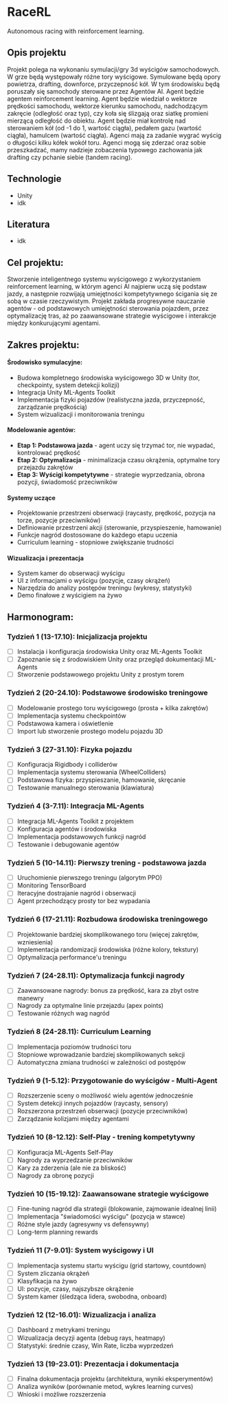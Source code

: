 # RaceRL
Autonomous racing with reinforcement learning.

## Opis projektu

Projekt polega na wykonaniu symulacji/gry 3d wyścigów samochodowych. W grze będą występowały różne tory wyścigowe. Symulowane będą opory powietrza, drafting, downforce, przyczepność kół. W tym środowisku będą poruszały się samochody sterowane przez Agentów AI. Agent będzie agentem reinforcement learning. Agent będzie wiedział o wektorze prędkości samochodu, wektorze kierunku samochodu, nadchodzącym zakręcie (odległość oraz typ), czy koła się ślizgają oraz siatkę promieni mierzącą odległość do obiektu. Agent będzie miał kontrolę nad sterowaniem kół (od -1 do 1, wartość ciągła), pedałem gazu (wartość ciągła), hamulcem (wartość ciągła). Agenci mają za zadanie wygrać wyścig o długości kilku kółek wokół toru. Agenci mogą się zderzać oraz sobie przeszkadzać, mamy nadzieje zobaczenia typowego zachowania jak drafting czy pchanie siebie (tandem racing).

## Technologie

 - Unity
 - idk

## Literatura

 - idk

## Cel projektu:

Stworzenie inteligentnego systemu wyścigowego z wykorzystaniem reinforcement learning, w którym agenci AI najpierw uczą się podstaw jazdy, a następnie rozwijają umiejętności kompetytywnego ścigania się ze sobą w czasie rzeczywistym. Projekt zakłada progresywne nauczanie agentów - od podstawowych umiejętności sterowania pojazdem, przez optymalizację tras, aż po zaawansowane strategie wyścigowe i interakcje między konkurującymi agentami.



## Zakres projektu:

#### Środowisko symulacyjne:
- Budowa kompletnego środowiska wyścigowego 3D w Unity (tor, checkpointy, system detekcji kolizji)
- Integracja Unity ML-Agents Toolkit
- Implementacja fizyki pojazdów (realistyczna jazda, przyczepność, zarządzanie prędkością)
- System wizualizacji i monitorowania treningu

#### Modelowanie agentów:
- **Etap 1: Podstawowa jazda** - agent uczy się trzymać tor, nie wypadać, kontrolować prędkość
- **Etap 2: Optymalizacja** - minimalizacja czasu okrążenia, optymalne tory przejazdu zakrętów
- **Etap 3: Wyścigi kompetytywne** - strategie wyprzedzania, obrona pozycji, świadomość przeciwników

#### Systemy uczące

- Projektowanie przestrzeni obserwacji (raycasty, prędkość, pozycja na torze, pozycje przeciwników)
- Definiowanie przestrzeni akcji (sterowanie, przyspieszenie, hamowanie)
- Funkcje nagród dostosowane do każdego etapu uczenia
- Curriculum learning - stopniowe zwiększanie trudności

#### Wizualizacja i prezentacja

- System kamer do obserwacji wyścigu
- UI z informacjami o wyścigu (pozycje, czasy okrążeń)
- Narzędzia do analizy postępów treningu (wykresy, statystyki)
- Demo finałowe z wyścigiem na żywo


## Harmonogram:

###  Tydzień 1 (13-17.10): Inicjalizacja projektu
- [ ] Instalacja i konfiguracja środowiska Unity oraz ML-Agents Toolkit
- [ ] Zapoznanie się z środowiskiem Unity oraz przegląd dokumentacji ML-Agents
- [ ] Stworzenie podstawowego projektu Unity z prostym torem

### Tydzień 2 (20-24.10): Podstawowe środowisko treningowe
- [ ] Modelowanie prostego toru wyścigowego (prosta + kilka zakrętów)
- [ ] Implementacja systemu checkpointów
- [ ] Podstawowa kamera i oświetlenie
- [ ] Import lub stworzenie prostego modelu pojazdu 3D

### Tydzień 3 (27-31.10): Fizyka pojazdu
- [ ] Konfiguracja Rigidbody i colliderów
- [ ] Implementacja systemu sterowania (WheelColliders)
- [ ] Podstawowa fizyka: przyspieszanie, hamowanie, skręcanie
- [ ] Testowanie manualnego sterowania (klawiatura)

### Tydzień 4 (3-7.11): Integracja ML-Agents
- [ ] Integracja ML-Agents Toolkit z projektem
- [ ] Konfiguracja agentów i środowiska
- [ ] Implementacja podstawowych funkcji nagród
- [ ] Testowanie i debugowanie agentów

### Tydzień 5 (10-14.11): Pierwszy trening - podstawowa jazda
- [ ] Uruchomienie pierwszego treningu (algorytm PPO)
- [ ] Monitoring TensorBoard
- [ ] Iteracyjne dostrajanie nagród i obserwacji
- [ ] Agent przechodzący prosty tor bez wypadania

### Tydzień 6 (17-21.11): Rozbudowa środowiska treningowego
- [ ] Projektowanie bardziej skomplikowanego toru (więcej zakrętów, wzniesienia)
- [ ] Implementacja randomizacji środowiska (różne kolory, tekstury)
- [ ] Optymalizacja performance'u treningu

### Tydzień 7 (24-28.11): Optymalizacja funkcji nagrody
- [ ] Zaawansowane nagrody: bonus za prędkość, kara za zbyt ostre manewry
- [ ] Nagrody za optymalne linie przejazdu (apex points)
- [ ] Testowanie różnych wag nagród

### Tydzień 8 (24-28.11): Curriculum Learning
- [ ] Implementacja poziomów trudności toru
- [ ] Stopniowe wprowadzanie bardziej skomplikowanych sekcji
- [ ] Automatyczna zmiana trudności w zależności od postępów

### Tydzień 9 (1-5.12): Przygotowanie do wyścigów - Multi-Agent
- [ ] Rozszerzenie sceny o możliwość wielu agentów jednocześnie
- [ ] System detekcji innych pojazdów (raycasty, sensory)
- [ ] Rozszerzona przestrzeń obserwacji (pozycje przeciwników)
- [ ] Zarządzanie kolizjami między agentami

### Tydzień 10 (8-12.12): Self-Play - trening kompetytywny
- [ ] Konfiguracja ML-Agents Self-Play
- [ ] Nagrody za wyprzedzanie przeciwników
- [ ] Kary za zderzenia (ale nie za bliskość)
- [ ] Nagrody za obronę pozycji

### Tydzień 10 (15-19.12): Zaawansowane strategie wyścigowe
- [ ] Fine-tuning nagród dla strategii (blokowanie, zajmowanie idealnej linii)
- [ ] Implementacja "świadomości wyścigu" (pozycja w stawce)
- [ ] Różne style jazdy (agresywny vs defensywny)
- [ ] Long-term planning rewards

### Tydzień 11 (7-9.01): System wyścigowy i UI
- [ ] Implementacja systemu startu wyścigu (grid startowy, countdown)
- [ ] System zliczania okrążeń
- [ ] Klasyfikacja na żywo
- [ ] UI: pozycje, czasy, najszybsze okrążenie
- [ ] System kamer (śledząca lidera, swobodna, onboard)

### Tydzień 12 (12-16.01): Wizualizacja i analiza
- [ ] Dashboard z metrykami treningu
- [ ] Wizualizacja decyzji agenta (debug rays, heatmapy)
- [ ] Statystyki: średnie czasy, Win Rate, liczba wyprzedzeń

### Tydzień 13 (19-23.01): Prezentacja i dokumentacja
- [ ] Finalna dokumentacja projektu (architektura, wyniki eksperymentów)
- [ ] Analiza wyników (porównanie metod, wykres learning curves)
- [ ] Wnioski i możliwe rozszerzenia
